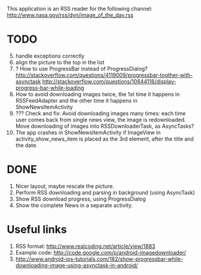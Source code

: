 This application is an RSS reader for the following channel:
	http://www.nasa.gov/rss/dyn/image_of_the_day.rss


TODO
====

5. handle exceptions correctly
6. align the picture to the top in the list
7. ? How to use ProgressBar instead of ProgressDialog?
     http://stackoverflow.com/questions/4119009/progressbar-togther-with-asynctask
     http://stackoverflow.com/questions/10844116/display-progress-bar-while-loading
8. How to avoid downloading images twice, the 1st time it happens in RSSFeedAdapter and the other time it happens in ShowNewsItemActivity
9. ??? Check and fix: Avoid downloading images many times: each time user comes back from single news view, the image is redownloaded.
   Move downloading of images into RSSDownloaderTask, as AsyncTasks?
10. The app crashes in ShowNewsItemActivity if ImageView in activity_show_news_item is placed as the 3rd element,
    after the title and the date.
    
DONE
====

1. Nicer layout, maybe rescale the picture. 
2. Perform RSS downloading and parsing in background (using AsyncTask)
3. Show RSS download progress, using ProgressDialog
4. Show the complete News in a separate activity.

Useful links
============

1. RSS format: http://www.realcoding.net/article/view/1883
2. Example code: http://code.google.com/p/android-imagedownloader/
3. http://www.android-ios-tutorials.com/182/show-progressbar-while-downloading-image-using-asynctask-in-android/


